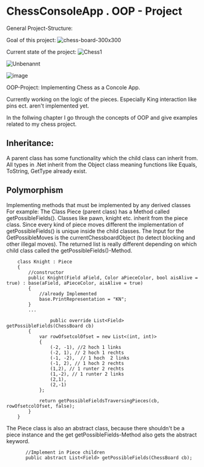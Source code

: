 # ChessConsoleApp . OOP - Project

General Project-Structure:



Goal of this project:
![chess-board-300x300](https://user-images.githubusercontent.com/29587190/144411739-dff39a22-0a01-4f97-b635-45f84218ef01.jpg)

Current state of the project:
![Chess1](https://user-images.githubusercontent.com/29587190/144411802-cea2e387-93c2-4c42-b93c-85539c61a59b.PNG)



![Unbenannt](https://user-images.githubusercontent.com/29587190/143298051-5ec44c11-8890-450c-b4a9-20657083fdad.PNG)

![image](https://user-images.githubusercontent.com/29587190/143844372-295de1a3-3aac-453a-b3fc-aef0b8f2fe6e.png)


OOP-Project: Implementing Chess as a Concole App.

Currently working on the logic of the pieces.
Especially King interaction like pins ect. aren't implemented yet.

In the follwing chapter I go through the concepts of OOP and give examples related to my chess project.

## Inheritance:
A parent class has some functionality which the child class can inherit from.
All types in .Net inherit from the Object class meaning functions like Equals, ToString, GetType already exist.

## Polymorphism
Implementing methods that must be implemented by any derived classes
For example:
The Class Piece (parent class) has a Method called getPossibleFields(). Classes like pawn, knight etc. inherit from the piece class.
Since every kind of piece moves different the implementation of getPossibleFields() is unique inside the child classes.
The Input for the GetPossibleMoves is the currentChessboardObject (to detect blocking and other illegal moves). The returned list is really different
depending on which child class called the getPossibleFields()-Method.

```
    class Knight : Piece
    {
        //constructor
        public Knight(Field aField, Color aPieceColor, bool aisAlive = true) : base(aField, aPieceColor, aisAlive = true)
        {
            //already Implemented
            base.PrintRepresentation = "KN";
        }
        ...  
    
                public override List<Field> getPossibleFields(ChessBoard cb)
        {
            var rowOfsetcolOfset = new List<(int, int)>
            {
                (-2, -1), //2 hoch 1 links
                (-2, 1), // 2 hoch 1 rechts
                (-1, -2),  // 1 hoch  2 links
                (-1, 2), // 1 hoch 2 rechts
                (1,2), // 1 runter 2 rechts
                (1,-2), // 1 runter 2 links
                (2,1),
                (2,-1)
            };

            return getPossibleFieldsTraversingPieces(cb, rowOfsetcolOfset, false);
        }
    }
 ```
The Piece class is also an abstract class, because there shouldn't be a piece instance and the get getPossibleFields-Method also gets the abstract keyword.

 ```
        //Implement in Piece children
        public abstract List<Field> getPossibleFields(ChessBoard cb);
 ```
